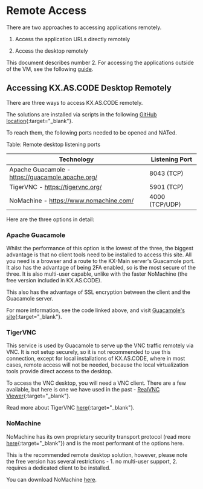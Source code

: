 # Remote Access

There are two approaches to accessing applications remotely.

1. Access the application URLs directly remotely

2. Access the desktop remotely

This document describes number 2. For accessing the applications outside of the VM, see the following [guide](./External-Application-Access.md).

## Accessing KX.AS.CODE Desktop Remotely

There are three ways to access KX.AS.CODE remotely.

The solutions are installed via scripts in the following [GitHub location](https://github.com/Accenture/kx.as.code/tree/main/auto-setup/core/remote-desktop){:target="\_blank"}.

To reach them, the following ports needed to be opened and NATed.

Table: Remote desktop listening ports

| Technology                                       | Listening Port |
| ------------------------------------------------ | -------------- |
| Apache Guacamole - https://guacamole.apache.org/ | 8043 (TCP)     |
| TigerVNC - https://tigervnc.org/                 | 5901 (TCP)     |
| NoMachine - https://www.nomachine.com/           | 4000 (TCP/UDP) |

Here are the three options in detail:

### Apache Guacamole

Whilst the performance of this option is the lowest of the three, the biggest advantage is that no client tools need to be installed to access this site. All you need is a browser and a route to the KX-Main server's Guacamole port.
It also has the advantage of being 2FA enabled, so is the most secure of the three. It is also multi-user capable, unlike with the faster NoMachine (the free version included in KX.AS.CODE).

This also has the advantage of SSL encryption between the client and the Guacamole server.

For more information, see the code linked above, and visit [Guacamole's site](https://guacamole.apache.org/){:target="\_blank"}.

### TigerVNC

This service is used by Guacamole to serve up the VNC traffic remotely via VNC. It is not setup securely, so it is not recommended to use this connection, except for local installations of KX.AS.CODE, where in most cases, remote access will not be needed, because the local virtualization tools provide direct access to the desktop.

To access the VNC desktop, you will need a VNC client. There are a few available, but here is one we have used in the past - [RealVNC Viewer](https://www.realvnc.com/en/connect/download/viewer/){:target="\_blank"}.

Read more about TigerVNC [here](https://tigervnc.org/){:target="\_blank"}.

### NoMachine

NoMachine has its own proprietary security transport protocol (read more [here](https://www.nomachine.com/AR10K00705){:target="\_blank"}) and is the most performant of the options here.

This is the recommended remote desktop solution, however, please note the free version has several restrictions - 1. no multi-user support, 2. requires a dedicated client to be installed.

You can download NoMachine [here](https://www.nomachine.com/download).